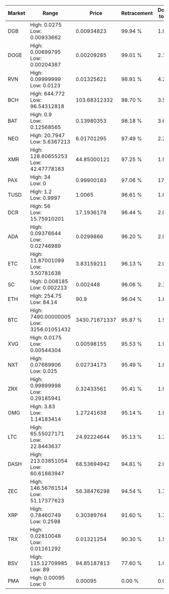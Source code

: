 | Market | Range | Price| Retracement | Doubles to 50% |
| --- | --- | --- | --- | --- |
| DGB | High: 0.0275<br />Low: 0.00933662 | 0.00934823 | 99.94 % | 1.97 |
| DOGE | High: 0.00699795<br />Low: 0.00204387 | 0.00209285 | 99.01 % | 2.16 |
| RVN | High: 0.09999999<br />Low: 0.0123 | 0.01325621 | 98.91 % | 4.24 |
| BCH | High: 644.772<br />Low: 96.54312818 | 103.68312332 | 98.70 % | 3.57 |
| BAT | High: 0.9<br />Low: 0.12568565 | 0.13980353 | 98.18 % | 3.67 |
| NEO | High: 20.7947<br />Low: 5.6367213 | 6.01701295 | 97.49 % | 2.20 |
| XMR | High: 128.60655253<br />Low: 42.47778183 | 44.85000121 | 97.25 % | 1.91 |
| PAX | High: 34<br />Low: 0 | 0.99900183 | 97.06 % | 17.02 |
| TUSD | High: 1.2<br />Low: 0.9997 | 1.0065 | 96.61 % | 1.09 |
| DCR | High: 56<br />Low: 15.75910201 | 17.1936178 | 96.44 % | 2.09 |
| ADA | High: 0.09376644<br />Low: 0.02746989 | 0.0299866 | 96.20 % | 2.02 |
| ETC | High: 11.87001099<br />Low: 3.50781638 | 3.83159211 | 96.13 % | 2.01 |
| SC | High: 0.008185<br />Low: 0.002213 | 0.002448 | 96.06 % | 2.12 |
| ETH | High: 254.75<br />Low: 84.14 | 90.9 | 96.04 % | 1.86 |
| BTC | High: 7490.00000005<br />Low: 3256.01051432 | 3430.71671337 | 95.87 % | 1.57 |
| XVG | High: 0.0175<br />Low: 0.00544304 | 0.00598155 | 95.53 % | 1.92 |
| NXT | High: 0.07689906<br />Low: 0.025 | 0.02734173 | 95.49 % | 1.86 |
| ZRX | High: 0.99899998<br />Low: 0.29185941 | 0.32433561 | 95.41 % | 1.99 |
| OMG | High: 3.83<br />Low: 1.14183414 | 1.27241638 | 95.14 % | 1.95 |
| LTC | High: 65.55027171<br />Low: 22.8443637 | 24.92224644 | 95.13 % | 1.77 |
| DASH | High: 213.03851054<br />Low: 60.61883947 | 68.53694942 | 94.81 % | 2.00 |
| ZEC | High: 146.56761514<br />Low: 51.17377623 | 56.38476298 | 94.54 % | 1.75 |
| XRP | High: 0.78460749<br />Low: 0.2598 | 0.30389764 | 91.60 % | 1.72 |
| TRX | High: 0.02810048<br />Low: 0.01161292 | 0.01321254 | 90.30 % | 1.50 |
| BSV | High: 115.12709985<br />Low: 89 | 94.85187813 | 77.60 % | 1.08 |
| PMA | High: 0.00095<br />Low: 0 | 0.00095 | 0.00 % | 0.00 |
